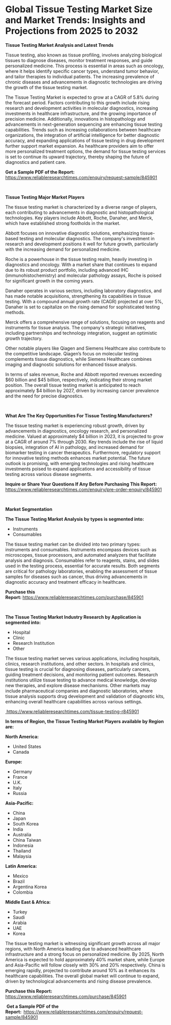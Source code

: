 <p><h1>Global Tissue Testing Market Size and Market Trends: Insights and Projections from 2025 to 2032</h1></p><p><strong>Tissue Testing Market Analysis and Latest Trends</strong></p>
<p><p>Tissue testing, also known as tissue profiling, involves analyzing biological tissues to diagnose diseases, monitor treatment responses, and guide personalized medicine. This process is essential in areas such as oncology, where it helps identify specific cancer types, understand tumor behavior, and tailor therapies to individual patients. The increasing prevalence of chronic diseases and advancements in diagnostic technologies are driving the growth of the tissue testing market.</p><p>The Tissue Testing Market is expected to grow at a CAGR of 5.8% during the forecast period. Factors contributing to this growth include rising research and development activities in molecular diagnostics, increasing investments in healthcare infrastructure, and the growing importance of precision medicine. Additionally, innovations in histopathology and advancements in next-generation sequencing are enhancing tissue testing capabilities. Trends such as increasing collaborations between healthcare organizations, the integration of artificial intelligence for better diagnostic accuracy, and expanding applications of tissue testing in drug development further support market expansion. As healthcare providers aim to offer more personalized treatment options, the demand for tissue testing services is set to continue its upward trajectory, thereby shaping the future of diagnostics and patient care.</p></p>
<p><strong>Get a Sample PDF of the Report:&nbsp;</strong> <a href="https://www.reliableresearchtimes.com/enquiry/request-sample/845901?utm_campaign=2199&utm_medium=2&utm_source=Github&utm_content=ia&utm_term=13042025&utm_id=tissue-testing">https://www.reliableresearchtimes.com/enquiry/request-sample/845901</a></p>
<p>&nbsp;</p>
<p><strong>Tissue Testing Major Market Players</strong></p>
<p><p>The tissue testing market is characterized by a diverse range of players, each contributing to advancements in diagnostic and histopathological technologies. Key players include Abbott, Roche, Danaher, and Merck, which have established strong footholds in the market.</p><p>Abbott focuses on innovative diagnostic solutions, emphasizing tissue-based testing and molecular diagnostics. The company's investment in research and development positions it well for future growth, particularly with the increasing demand for personalized medicine.</p><p>Roche is a powerhouse in the tissue testing realm, heavily investing in diagnostics and oncology. With a market share that continues to expand due to its robust product portfolio, including advanced IHC (immunohistochemistry) and molecular pathology assays, Roche is poised for significant growth in the coming years.</p><p>Danaher operates in various sectors, including laboratory diagnostics, and has made notable acquisitions, strengthening its capabilities in tissue testing. With a compound annual growth rate (CAGR) projected at over 5%, Danaher is set to capitalize on the rising demand for sophisticated testing methods.</p><p>Merck offers a comprehensive range of solutions, focusing on reagents and instruments for tissue analysis. The company's strategic initiatives, including partnerships and technology integration, suggest an optimistic growth trajectory.</p><p>Other notable players like Qiagen and Siemens Healthcare also contribute to the competitive landscape. Qiagen’s focus on molecular testing complements tissue diagnostics, while Siemens Healthcare combines imaging and diagnostic solutions for enhanced tissue analysis.</p><p>In terms of sales revenue, Roche and Abbott reported revenues exceeding $60 billion and $45 billion, respectively, indicating their strong market position. The overall tissue testing market is anticipated to reach approximately $4 billion by 2027, driven by increasing cancer prevalence and the need for precise diagnostics.</p></p>
<p>&nbsp;</p>
<p><strong>What Are The Key Opportunities For Tissue Testing Manufacturers?</strong></p>
<p><p>The tissue testing market is experiencing robust growth, driven by advancements in diagnostics, oncology research, and personalized medicine. Valued at approximately $4 billion in 2023, it is projected to grow at a CAGR of around 7% through 2030. Key trends include the rise of liquid biopsies, integration of AI in pathology, and increased demand for biomarker testing in cancer therapeutics. Furthermore, regulatory support for innovative testing methods enhances market potential. The future outlook is promising, with emerging technologies and rising healthcare investments poised to expand applications and accessibility of tissue testing across various disease segments.</p></p>
<p><strong>Inquire or Share Your Questions If Any Before Purchasing This Report:</strong> <a href="https://www.reliableresearchtimes.com/enquiry/pre-order-enquiry/845901?utm_campaign=2199&utm_medium=2&utm_source=Github&utm_content=ia&utm_term=13042025&utm_id=tissue-testing">https://www.reliableresearchtimes.com/enquiry/pre-order-enquiry/845901</a></p>
<p>&nbsp;</p>
<p><strong>Market Segmentation</strong></p>
<p><strong>The Tissue Testing Market Analysis by types is segmented into:</strong></p>
<p><ul><li>Instruments</li><li>Consumables</li></ul></p>
<p><p>The tissue testing market can be divided into two primary types: instruments and consumables. Instruments encompass devices such as microscopes, tissue processors, and automated analyzers that facilitate analysis and diagnosis. Consumables refer to reagents, stains, and slides used in the testing process, essential for accurate results. Both segments are critical for pathology laboratories, enabling the assessment of tissue samples for diseases such as cancer, thus driving advancements in diagnostic accuracy and treatment efficacy in healthcare.</p></p>
<p><strong>Purchase this Report:&nbsp;</strong><a href="https://www.reliableresearchtimes.com/purchase/845901?utm_campaign=2199&utm_medium=2&utm_source=Github&utm_content=ia&utm_term=13042025&utm_id=tissue-testing">https://www.reliableresearchtimes.com/purchase/845901</a></p>
<p>&nbsp;</p>
<p><strong>The Tissue Testing Market Industry Research by Application is segmented into:</strong></p>
<p><ul><li>Hospital</li><li>Clinic</li><li>Research Institution</li><li>Other</li></ul></p>
<p><p>The tissue testing market serves various applications, including hospitals, clinics, research institutions, and other sectors. In hospitals and clinics, tissue testing is crucial for diagnosing diseases, particularly cancers, guiding treatment decisions, and monitoring patient outcomes. Research institutions utilize tissue testing to advance medical knowledge, develop new therapies, and explore disease mechanisms. Other markets may include pharmaceutical companies and diagnostic laboratories, where tissue analysis supports drug development and validation of diagnostic kits, enhancing overall healthcare capabilities across various settings.</p></p>
<p><a href="https://www.reliableresearchtimes.com/tissue-testing-r845901?utm_campaign=2199&utm_medium=2&utm_source=Github&utm_content=ia&utm_term=13042025&utm_id=tissue-testing">&nbsp;https://www.reliableresearchtimes.com/tissue-testing-r845901</a></p>
<p><strong>In terms of Region, the Tissue Testing Market Players available by Region are:</strong></p>
<p>
    <p> <strong> North America: </strong>
        <ul>
            <li>United States</li>
            <li>Canada</li>
        </ul>
        </p> 
    <p> <strong> Europe: </strong>
        <ul>
            <li>Germany</li>
            <li>France</li>
            <li>U.K.</li>
            <li>Italy</li>
            <li>Russia</li>
        </ul>
        </p> 
    <p> <strong> Asia-Pacific: </strong>
        <ul>
            <li>China</li>
            <li>Japan</li>
            <li>South Korea</li>
            <li>India</li>
            <li>Australia</li>
            <li>China Taiwan</li>
            <li>Indonesia</li>
            <li>Thailand</li>
            <li>Malaysia</li>
        </ul>
        </p> 
    <p> <strong> Latin America: </strong>
        <ul>
            <li>Mexico</li>
            <li>Brazil</li>
            <li>Argentina Korea</li>
            <li>Colombia</li>
        </ul>
        </p> 
    <p> <strong> Middle East & Africa: </strong>
        <ul>
            <li>Turkey</li>
            <li>Saudi</li>
            <li>Arabia</li>
            <li>UAE</li>
            <li>Korea</li>
        </ul>
    </p>
    </p>
<p><p>The tissue testing market is witnessing significant growth across all major regions, with North America leading due to advanced healthcare infrastructure and a strong focus on personalized medicine. By 2025, North America is expected to hold approximately 40% market share, while Europe and Asia-Pacific will follow closely with 30% and 20% respectively. China is emerging rapidly, projected to contribute around 10% as it enhances its healthcare capabilities. The overall global market will continue to expand, driven by technological advancements and rising disease prevalence.</p></p>
<p><strong>Purchase this Report: </strong><a href="https://www.reliableresearchtimes.com/purchase/845901?utm_campaign=2199&utm_medium=2&utm_source=Github&utm_content=ia&utm_term=13042025&utm_id=tissue-testing">https://www.reliableresearchtimes.com/purchase/845901</a></p>
<p>&nbsp;<strong>Get a Sample PDF of the Report:&nbsp;&nbsp;</strong><a href="https://www.reliableresearchtimes.com/enquiry/request-sample/845901?utm_campaign=2199&utm_medium=2&utm_source=Github&utm_content=ia&utm_term=13042025&utm_id=tissue-testing">https://www.reliableresearchtimes.com/enquiry/request-sample/845901</a></p>
<p><strong></strong></p>
<p><p></p><p></p><p></p></p>